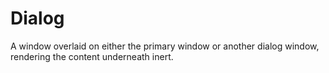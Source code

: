 # Dialog

A window overlaid on either the primary window or another dialog window, rendering the content underneath inert.